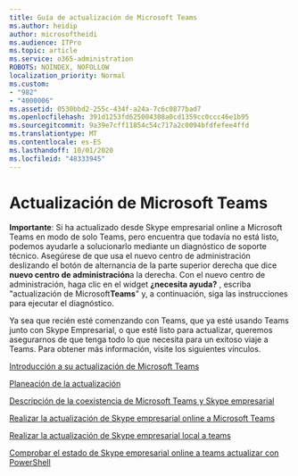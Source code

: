 ```yaml
---
title: Guía de actualización de Microsoft Teams
ms.author: heidip
author: microsoftheidi
ms.audience: ITPro
ms.topic: article
ms.service: o365-administration
ROBOTS: NOINDEX, NOFOLLOW
localization_priority: Normal
ms.custom:
- "982"
- "4000006"
ms.assetid: 0530bbd2-255c-434f-a24a-7c6c0877bad7
ms.openlocfilehash: 391d1253fd625004308a0cd1359cc0ccc46e1b95
ms.sourcegitcommit: 9a39e7cff11854c54c717a2c0094bfdfefee4ffd
ms.translationtype: MT
ms.contentlocale: es-ES
ms.lasthandoff: 10/01/2020
ms.locfileid: "48333945"
---
```

# <a name="microsoft-teams-upgrade"></a>Actualización de Microsoft Teams

**Importante**: Si ha actualizado desde Skype empresarial online a Microsoft Teams en modo de solo Teams, pero encuentra que todavía no está listo, podemos ayudarle a solucionarlo mediante un diagnóstico de soporte técnico. Asegúrese de que usa el nuevo centro de administración deslizando el botón de alternancia de la parte superior derecha que dice **nuevo centro de administración**a la derecha. Con el nuevo centro de administración, haga clic en el widget **¿necesita ayuda?** , escriba "actualización de Microsoft**Teams**" y, a continuación, siga las instrucciones para ejecutar el diagnóstico.

Ya sea que recién esté comenzando con Teams, que ya esté usando Teams junto con Skype Empresarial, o que esté listo para actualizar, queremos asegurarnos de que tenga todo lo que necesita para un exitoso viaje a Teams. Para obtener más información, visite los siguientes vínculos.

[Introducción a su actualización de Microsoft Teams](https://docs.microsoft.com/MicrosoftTeams/upgrade-start-here)

[Planeación de la actualización](https://docs.microsoft.com/MicrosoftTeams/upgrade-plan-journey)

[Descripción de la coexistencia de Microsoft Teams y Skype empresarial](https://docs.microsoft.com/MicrosoftTeams/teams-and-skypeforbusiness-coexistence-and-interoperability)

[Realizar la actualización de Skype empresarial online a Microsoft Teams](https://docs.microsoft.com/MicrosoftTeams/upgrade-to-teams-execute-skypeforbusinessonline)

[Realizar la actualización de Skype empresarial local a teams](https://docs.microsoft.com/MicrosoftTeams/upgrade-to-teams-execute-skypeforbusinesshybridonprem)
 
[Comprobar el estado de Skype empresarial online a teams actualizar con PowerShell](https://docs.microsoft.com/powershell/module/skype/get-csteamsupgradestatus?view=skype-ps)
